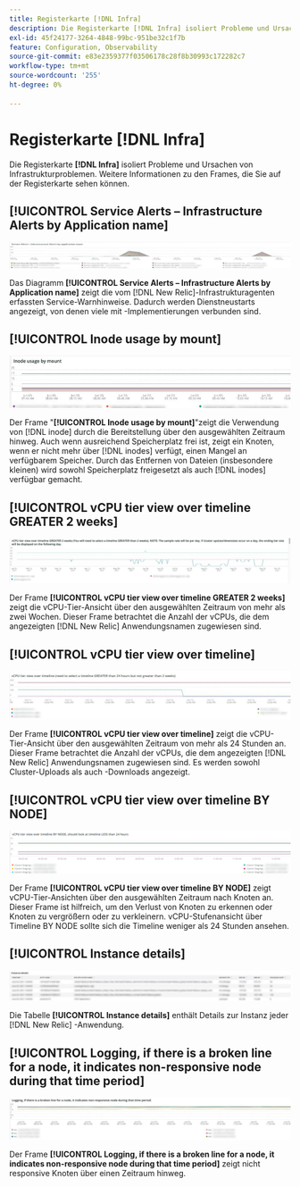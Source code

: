 ```yaml
---
title: Registerkarte [!DNL Infra]
description: Die Registerkarte [!DNL Infra] isoliert Probleme und Ursachen von Infrastrukturproblemen.
exl-id: 45f24177-3264-4848-99bc-951be32c1f7b
feature: Configuration, Observability
source-git-commit: e83e2359377f03506178c28f8b30993c172282c7
workflow-type: tm+mt
source-wordcount: '255'
ht-degree: 0%

---
```


# Registerkarte [!DNL Infra]

Die Registerkarte **[!DNL Infra]** isoliert Probleme und Ursachen von Infrastrukturproblemen. Weitere Informationen zu den Frames, die Sie auf der Registerkarte sehen können.

## [!UICONTROL Service Alerts – Infrastructure Alerts by Application name]

![Dienstwarnungen](../../assets/tools/observation-for-adobe-commerce/service-alerts.jpg)

Das Diagramm **[!UICONTROL Service Alerts – Infrastructure Alerts by Application name]** zeigt die vom [!DNL New Relic]-Infrastrukturagenten erfassten Service-Warnhinweise. Dadurch werden Dienstneustarts angezeigt, von denen viele mit -Implementierungen verbunden sind.

## [!UICONTROL Inode usage by mount]

![Inode usage by mounten](../../assets/tools/observation-for-adobe-commerce/inode-usage-mount.jpg)

Der Frame &quot;**[!UICONTROL Inode usage by mount]**&quot;zeigt die Verwendung von [!DNL inode] durch die Bereitstellung über den ausgewählten Zeitraum hinweg. Auch wenn ausreichend Speicherplatz frei ist, zeigt ein Knoten, wenn er nicht mehr über [!DNL inodes] verfügt, einen Mangel an verfügbarem Speicher. Durch das Entfernen von Dateien (insbesondere kleinen) wird sowohl Speicherplatz freigesetzt als auch [!DNL inodes] verfügbar gemacht.

## [!UICONTROL vCPU tier view over timeline GREATER 2 weeks]

![vCPU-Stufenansicht im Zeitleistensegment GRÖSSER 2 Wochen](../../assets/tools/observation-for-adobe-commerce/vCPU-tier.jpg)

Der Frame **[!UICONTROL vCPU tier view over timeline GREATER 2 weeks]** zeigt die vCPU-Tier-Ansicht über den ausgewählten Zeitraum von mehr als zwei Wochen. Dieser Frame betrachtet die Anzahl der vCPUs, die dem angezeigten [!DNL New Relic] Anwendungsnamen zugewiesen sind.

## [!UICONTROL vCPU tier view over timeline]

![vCPU-Stufenansicht über Timeline](../../assets/tools/observation-for-adobe-commerce/vcpu-tier-24.jpg)

Der Frame **[!UICONTROL vCPU tier view over timeline]** zeigt die vCPU-Tier-Ansicht über den ausgewählten Zeitraum von mehr als 24 Stunden an. Dieser Frame betrachtet die Anzahl der vCPUs, die dem angezeigten [!DNL New Relic] Anwendungsnamen zugewiesen sind. Es werden sowohl Cluster-Uploads als auch -Downloads angezeigt.

## [!UICONTROL vCPU tier view over timeline BY NODE]

![vCPU-Stufenansicht über die Timeline durch NODE](../../assets/tools/observation-for-adobe-commerce/infra_by_node.png)

Der Frame **[!UICONTROL vCPU tier view over timeline BY NODE]** zeigt vCPU-Tier-Ansichten über den ausgewählten Zeitraum nach Knoten an. Dieser Frame ist hilfreich, um den Verlust von Knoten zu erkennen oder Knoten zu vergrößern oder zu verkleinern. vCPU-Stufenansicht über Timeline BY NODE sollte sich die Timeline weniger als 24 Stunden ansehen.

## [!UICONTROL Instance details]

![Details der Instanz](../../assets/tools/observation-for-adobe-commerce/instance-details.jpg)

Die Tabelle **[!UICONTROL Instance details]** enthält Details zur Instanz jeder [!DNL New Relic] -Anwendung.

## [!UICONTROL Logging, if there is a broken line for a node, it indicates non-responsive node during that time period]

![non-responsive-node](../../assets/tools/observation-for-adobe-commerce/non-responsive-node.jpg)

Der Frame **[!UICONTROL Logging, if there is a broken line for a node, it indicates non-responsive node during that time period]** zeigt nicht responsive Knoten über einen Zeitraum hinweg.
